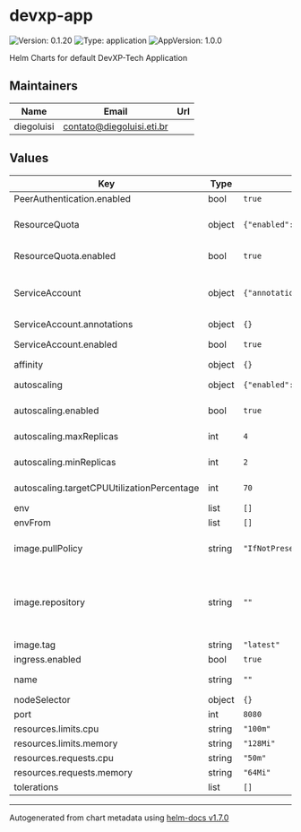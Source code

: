 # devxp-app

![Version: 0.1.20](https://img.shields.io/badge/Version-0.1.20-informational?style=flat-square) ![Type: application](https://img.shields.io/badge/Type-application-informational?style=flat-square) ![AppVersion: 1.0.0](https://img.shields.io/badge/AppVersion-1.0.0-informational?style=flat-square)

Helm Charts for default DevXP-Tech Application

## Maintainers

| Name | Email | Url |
| ---- | ------ | --- |
| diegoluisi | contato@diegoluisi.eti.br |  |

## Values

| Key | Type | Default | Description |
|-----|------|---------|-------------|
| PeerAuthentication.enabled | bool | `true` |  |
| ResourceQuota | object | `{"enabled":true}` | ResourceQuota provides constraints that limit aggregate resource consumption per namespace |
| ResourceQuota.enabled | bool | `true` | Specifies whether a resource quota should be created |
| ServiceAccount | object | `{"annotations":{},"enabled":true}` | A service account provides an identity for processes that run in a Pod, about more: https://kubernetes.io/docs/tasks/configure-pod-container/configure-service-account/ |
| ServiceAccount.annotations | object | `{}` | Annotations to add to the service account |
| ServiceAccount.enabled | bool | `true` | Specifies whether a service account should be created |
| affinity | object | `{}` |  |
| autoscaling | object | `{"enabled":true,"maxReplicas":4,"minReplicas":2,"targetCPUUtilizationPercentage":70}` | autoscaling is the main object of autoscaling |
| autoscaling.enabled | bool | `true` | enabled is the flag to sinalize this funcionality is enabled |
| autoscaling.maxReplicas | int | `4` | maxReplicas is the number of maximum scaling pods |
| autoscaling.minReplicas | int | `2` | minReplicas is the number of mim pods to be running |
| autoscaling.targetCPUUtilizationPercentage | int | `70` | targetCPUUtilizationPercentage is the percentage of CPU utilization do Scaling |
| env | list | `[]` |  |
| envFrom | list | `[]` |  |
| image.pullPolicy | string | `"IfNotPresent"` | pullPolicy is the prop to setup the behavior of pull police. options is: IfNotPresent \| allways |
| image.repository | string | `""` | repository: is the registry of your application ex:556684128444.dkr.ecr.us-east-1.amazonaws.com/YOU-APP-ECR-REPO-NAME if empty this helm will auto generate the image using aws.registry/values.name:values.image.tag |
| image.tag | string | `"latest"` | especify the tag of your image to deploy |
| ingress.enabled | bool | `true` |  |
| name | string | `""` | name is the github repository name of this application deploy |
| nodeSelector | object | `{}` |  |
| port | int | `8080` | port is the port your application runs under |
| resources.limits.cpu | string | `"100m"` |  |
| resources.limits.memory | string | `"128Mi"` |  |
| resources.requests.cpu | string | `"50m"` |  |
| resources.requests.memory | string | `"64Mi"` |  |
| tolerations | list | `[]` |  |

----------------------------------------------
Autogenerated from chart metadata using [helm-docs v1.7.0](https://github.com/norwoodj/helm-docs/releases/v1.7.0)
